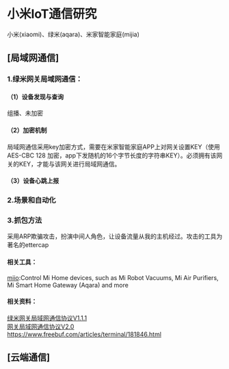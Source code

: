# 小米IoT通信研究
小米(xiaomi)、绿米(aqara)、米家智能家庭(mijia)
## [局域网通信]
### 1.绿米网关局域网通信：
#### （1）设备发现与查询
组播、未加密
#### （2）加密机制  
局域网通信采用key加密方式，需要在米家智能家庭APP上对网关设置KEY（使用AES-CBC 128 加密，app下发随机的16个字节长度的字符串KEY）。必须拥有该网关的KEY，才能与该网关进行局域网通信。 
#### （3）设备心跳上报
### 2.场景和自动化
### 3.抓包方法
采用ARP欺骗攻击，扮演中间人角色，让设备流量从我的主机经过。攻击的工具为著名的ettercap
#### 相关工具：
[miio](https://github.com/aholstenson/miio):Control Mi Home devices, such as Mi Robot Vacuums, Mi Air Purifiers, Mi Smart Home Gateway (Aqara) and more
#### 相关资料：
[绿米网关局域网通信协议V1.1.1](/files/绿米网关局域网通信协议V1.1.1_2017.12.21.doc)   
[网关局域网通信协议V2.0](http://docs.opencloud.aqara.cn/development/gateway-LAN-communication/)   
https://www.freebuf.com/articles/terminal/181846.html
## [云端通信]